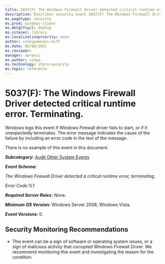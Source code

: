 ```yaml
---
title: 5037(F) The Windows Firewall Driver detected critical runtime error. Terminating. 
description: Describes security event 5037(F) The Windows Firewall Driver detected critical runtime error. Terminating.
ms.pagetype: security
ms.prod: windows-client
ms.mktglfcycl: deploy
ms.sitesec: library
ms.localizationpriority: none
author: vinaypamnani-msft
ms.date: 09/08/2021
ms.reviewer: 
manager: aaroncz
ms.author: vinpa
ms.technology: itpro-security
ms.topic: reference
---
```


# 5037(F): The Windows Firewall Driver detected critical runtime error. Terminating.


Windows logs this event if Windows Firewall driver fails to start, or if it unexpectedly terminates. The error message indicates the cause of the failure by including an error code in the text of the message.

There is no example of this event in this document.

***Subcategory:***&nbsp;[Audit Other System Events](audit-other-system-events.md)

***Event Schema:***

*The Windows Firewall Driver detected a critical runtime error, terminating.*

*Error Code:%1*

***Required Server Roles:*** None.

***Minimum OS Version:*** Windows Server 2008, Windows Vista.

***Event Versions:*** 0.

## Security Monitoring Recommendations

-   This event can be a sign of software or operating system issues, or a sign of malicious activity that corrupted Windows Firewall Driver. We recommend monitoring this event and investigating the reason for the condition.

